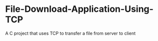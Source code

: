 # File-Download-Application-Using-TCP
A C project that uses TCP to transfer a file from server to client
